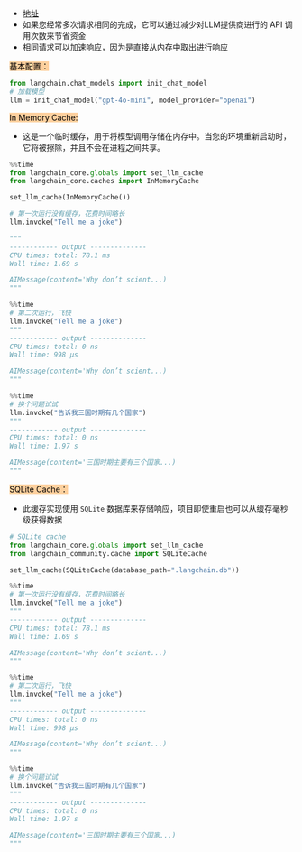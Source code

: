 - [地址](https://python.langchain.com/docs/how_to/chat_model_caching/)
- 如果您经常多次请求相同的完成，它可以通过减少对LLM提供商进行的 API 调用次数来节省资金
- 相同请求可以加速响应，因为是直接从内存中取出进行响应

<mark style="background: #FFB86CA6;">基本配置：</mark>
```python
from langchain.chat_models import init_chat_model  
# 加载模型
llm = init_chat_model("gpt-4o-mini", model_provider="openai")
```

<mark style="background: #FFB86CA6;">In Memory Cache:</mark>
- 这是一个临时缓存，用于将模型调用存储在内存中。当您的环境重新启动时，它将被擦除，并且不会在进程之间共享。
```python
%%time
from langchain_core.globals import set_llm_cache
from langchain_core.caches import InMemoryCache

set_llm_cache(InMemoryCache())

# 第一次运行没有缓存，花费时间略长
llm.invoke("Tell me a joke")

"""
------------ output --------------
CPU times: total: 78.1 ms
Wall time: 1.69 s

AIMessage(content='Why don’t scient...)
"""

%%time
# 第二次运行，飞快
llm.invoke("Tell me a joke")
"""
------------ output --------------
CPU times: total: 0 ns
Wall time: 998 μs

AIMessage(content='Why don’t scient...)
"""

%%time
# 换个问题试试
llm.invoke("告诉我三国时期有几个国家")
"""
------------ output --------------
CPU times: total: 0 ns
Wall time: 1.97 s

AIMessage(content='三国时期主要有三个国家...)
"""
```

<mark style="background: #FFB86CA6;">SQLite Cache：</mark>
- 此缓存实现使用 `SQLite` 数据库来存储响应，项目即使重启也可以从缓存毫秒级获得数据
```python
# SQLite cache
from langchain_core.globals import set_llm_cache
from langchain_community.cache import SQLiteCache

set_llm_cache(SQLiteCache(database_path=".langchain.db"))

%%time
# 第一次运行没有缓存，花费时间略长
llm.invoke("Tell me a joke")
"""
------------ output --------------
CPU times: total: 78.1 ms
Wall time: 1.69 s

AIMessage(content='Why don’t scient...)
"""

%%time
# 第二次运行，飞快
llm.invoke("Tell me a joke")
"""
------------ output --------------
CPU times: total: 0 ns
Wall time: 998 μs

AIMessage(content='Why don’t scient...)
"""

%%time
# 换个问题试试
llm.invoke("告诉我三国时期有几个国家")
"""
------------ output --------------
CPU times: total: 0 ns
Wall time: 1.97 s

AIMessage(content='三国时期主要有三个国家...)
"""
```